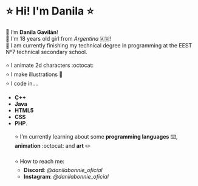 # :star: Hi! I'm Danila :star:
:sunflower: I’m **Danila Gavilán**!<br>
:sunflower: I'm 18 years old girl from *Argentina* :argentina:!<br>
🌻 I am currently finishing my technical degree in programming at the EEST N°7 technical secondary school.<br>
<br>
:star: I animate 2d characters :octocat:<br>
:star: I make illustrations :stars:
<br>
:star: I code in....
- **C++**
- **Java**
- **HTML5**
- **CSS**
- **PHP**.<br><br>
:star: I’m currently learning about some **programming languages** :keyboard:, **animation** :octocat: and **art** :pencil2:<br><br>
:star: How to reach me:<br>
  - **Discord**: *@danilabonnie_oficial*<br>
  - **Instagram**: *@danilabonnie_oficial*<br>
    <!--![drawing](https://f2.toyhou.se/file/f2-toyhou-se/images/70352128_CeewHWBSWQBSh3v.png)
